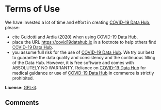 # Terms of Use

We have invested a lot of time and effort in creating [COVID-19 Data Hub](https://covid19datahub.io/), please: 

- cite [Guidotti and Ardia (2020)](https://doi.org/10.21105/joss.02376) when using [COVID-19 Data Hub](https://covid19datahub.io).
- place the URL https://covid19datahub.io in a footnote to help others find [COVID-19 Data Hub](https://covid19datahub.io/).
- you assume full risk for the use of [COVID-19 Data Hub](https://covid19datahub.io/). We try our best to guarantee the data quality and consistency and the continuous filling of the Data Hub. However, it is free software and comes with ABSOLUTELY NO WARRANTY. Reliance on [COVID-19 Data Hub](https://covid19datahub.io/) for medical guidance or use of [COVID-19 Data Hub](https://covid19datahub.io/) in commerce is strictly prohibited.

**License**: [GPL-3](https://www.r-project.org/Licenses/GPL-3).

## Comments

<div class="utterances"></div>
<script src="https://utteranc.es/client.js"
        repo="covid19datahub/COVID19"
        issue-term="pathname"
        theme="github-light"
        crossorigin="anonymous"
        async>
</script>
